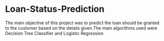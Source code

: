 # Loan-Status-Prediction
The main objective of this project was to predict the loan should be granted to the customer based on the details given.The main algorithms used were Decision Tree Classifier and Logistic Regression

